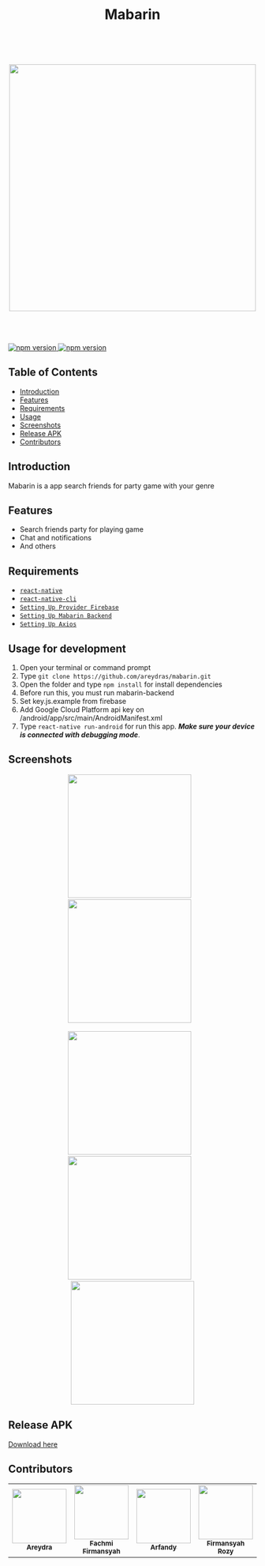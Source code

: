 <h1 align='center'>Mabarin</h1><br/><br /><br />
<p align="center">
  <img src="https://user-images.githubusercontent.com/52324743/67383988-752b3980-f5ba-11e9-9a7e-909f903e702d.png" width="500px"/>
</p>
<br/><br /><br />

<a href="#">
  <img src="https://img.shields.io/badge/React%20Native-0.60-blue.svg?style=flat-square" alt="npm version">
</a>
<a href="#">
  <img src="https://img.shields.io/badge/Firebase-7.2.0-yellow.svg?style=flat-square" alt="npm version">
</a>

## Table of Contents

- [Introduction](#introduction)
- [Features](#features)
- [Requirements](#requirements)
- [Usage](#usage-for-development)
- [Screenshots](#screenshots)
- [Release APK](#release-apk)
- [Contributors](#contributors)


## Introduction
Mabarin is a app search friends for party game with your genre

## Features
* Search friends party for playing game
* Chat and notifications
* And others

## Requirements
* [`react-native`](https://facebook.github.io/react-native/docs/getting-started)
* [`react-native-cli`](https://facebook.github.io/react-native/docs/getting-started)
* [`Setting Up Provider Firebase`](https://console.firebase.google.com)
* [`Setting Up Mabarin Backend`](https://github.com/rozy97/mabarin-backend)
* [`Setting Up Axios`](https://github.com/axios/axios)

## Usage for development
1. Open your terminal or command prompt
2. Type `git clone https://github.com/areydras/mabarin.git`
3. Open the folder and type `npm install` for install dependencies
4. Before run this, you must run mabarin-backend
5. Set key.js.example from firebase
6. Add Google Cloud Platform api key on /android/app/src/main/AndroidManifest.xml
7. Type `react-native run-android` for run this app. ***Make sure your device is connected with debugging mode***.

## Screenshots
  <p align="center">
    <span>
      <img src="https://imgur.com/7DlfIbj.gif" width="250px" />
      &nbsp;&nbsp;
      <img src="https://imgur.com/wdJKx0z.gif" width="250px" />
      &nbsp;&nbsp;
    </span>
  </p>
<p align="center">
    <span>
      <img src="https://imgur.com/z0Ps3hw.gif" width="250px" />
      &nbsp;&nbsp;
      <img src="https://imgur.com/SHkVWKH.gif" width="250px" />
      &nbsp;&nbsp;
      <img src="https://imgur.com/fcSDoKH.gif" width="250px" />
    </span>
  </p>
  
## Release APK
<a href="https://bit.ly/32Ctw3Q">
  Download here
</a>

## Contributors

<table border="0">
  <tr>
    <td align="center">
      <a href="https://github.com/areydras">
        <img width="110" src="https://avatars3.githubusercontent.com/u/10308406?s=460&v=4"><br/>
          <sub><b>Areydra</b></sub>
      </a>
    </td>
    <td align="center">
      <a href="https://github.com/firmansyahfachmi">
        <img width="110" src="https://avatars1.githubusercontent.com/u/52324743?s=460&v=4"><br/>
          <sub><b>Fachmi Firmansyah</b></sub>
      </a>
    </td>
    <td align="center">
      <a href="https://github.com/Oreki13">
        <img width="110" src="https://avatars2.githubusercontent.com/u/52338405?s=460&v=4"><br/>
          <sub><b>Arfandy</b></sub>
      </a>
    </td>
    <td align="center">
      <a href="https://github.com/rozy97">
        <img width="110" src="https://avatars1.githubusercontent.com/rozy97"><br/>
          <sub><b>Firmansyah Rozy</b></sub>
      </a>
    </td>
  </tr>
</table>
